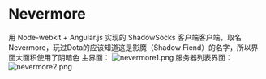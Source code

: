 Nevermore
=========

用 Node-webkit + Angular.js 实现的 ShadowSocks 客户端客户端，取名Nevermore，玩过Dota的应该知道这是影魔（Shadow Fiend）的名字，所以界面大面积使用了阴暗色
主界面：
![nevermore1.png](http://cnode.qiniudn.com/Fuc8SheypEdPcu1pK-fCtxzUnCvI)
服务器列表界面：
 ![nevermore2.png](http://cnode.qiniudn.com/FsQGkFMwe9UkBddSCvbCOpLqwKN3)